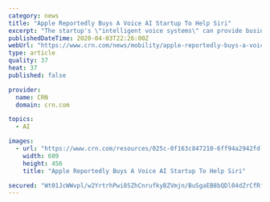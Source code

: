 ```yaml
---
category: news
title: "Apple Reportedly Buys A Voice AI Startup To Help Siri"
excerpt: "The startup's \"intelligent voice systems\" can provide businesses with \"rich ... By many measures, Siri has lagged behind Amazon's Alexa and the Google Assistant when it comes to AI capabilities. Founded in 2012, Voysis had announced an $8 million Series A round in 2017, which was led by Polaris Partners."
publishedDateTime: 2020-04-03T22:26:00Z
webUrl: "https://www.crn.com/news/mobility/apple-reportedly-buys-a-voice-ai-startup-to-help-siri"
type: article
quality: 37
heat: 37
published: false

provider:
  name: CRN
  domain: crn.com

topics:
  - AI

images:
  - url: "https://www.crn.com/resources/025c-0f163c847210-6ff94a2942fd-1000/ios12-iphone-x-use-siri.jpg"
    width: 609
    height: 456
    title: "Apple Reportedly Buys A Voice AI Startup To Help Siri"

secured: "Wt01JcWWvpl/w2YrtrhPwi8SZhCnrufkyBZVmjn/BuSgaEB8bQDl04dZrCfRfpxcj0UtD/5OnkUvIHYocDLjw3dVCB/3OJLn8jUsTx3hIkK8meRX5CRakM0ZTlfX9pC+LdJzqTW8dR+KL+LQg+HXFR/VoqgUQ/nV4X7xEsrn63lZT9qEx33ZeD7FHAwdV+6CZp1FMzgxuI8RhIMzbIUH3EjciYiet6Vn1u61yRQrteLmyGNvHwGioTH9Amq3gVGKKpGEQD01IINhcJ3NZHrndQvLVHYwwMg4XdbicLJBRTg4us8ozToh4hyL2LdcpwLnLMfvJVm5NB+WMPhZv6wS/XsnMyhRK5cB9znLaePoZv7evzyLeMl4ZbT9ARldMpMdKqSpg0SGWPMc3+attKh1wOgu4zPuamZ3RqiCPWaP+n5/YhvFrFBXCMZdf2/ZZlDDhszy97gALE2E0zWbI4Xyrr2jPYrslGqp3mNol4Fohfo=;cY/sIDzEVfVskTXEL4ie/A=="
---
```


